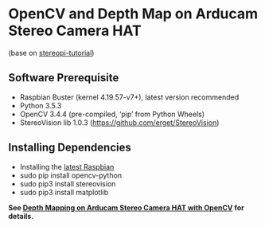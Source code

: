 OpenCV and Depth Map on Arducam Stereo Camera HAT
===========
(base on [stereopi-tutorial](https://github.com/realizator/stereopi-tutorial))


## Software Prerequisite
* Raspbian Buster (kernel 4.19.57-v7+), latest version recommended
* Python 3.5.3
* OpenCV 3.4.4 (pre-compiled, ‘pip’ from Python Wheels)
* StereoVision lib 1.0.3 (https://github.com/erget/StereoVision)
## Installing Dependencies
* Installing the [latest Raspbian](https://www.raspberrypi.org/downloads/raspbian/)
* sudo pip install opencv-python
* sudo pip3 install stereovision
* sudo pip3 install matplotlib


**See [Depth Mapping on Arducam Stereo Camera HAT with OpenCV](https://www.arducam.com/docs/cameras-for-raspberry-pi/synchronized-stereo-camera-hat/opencv-and-depth-map-on-arducam-stereo-camera-hat-tutorial/) for details.**